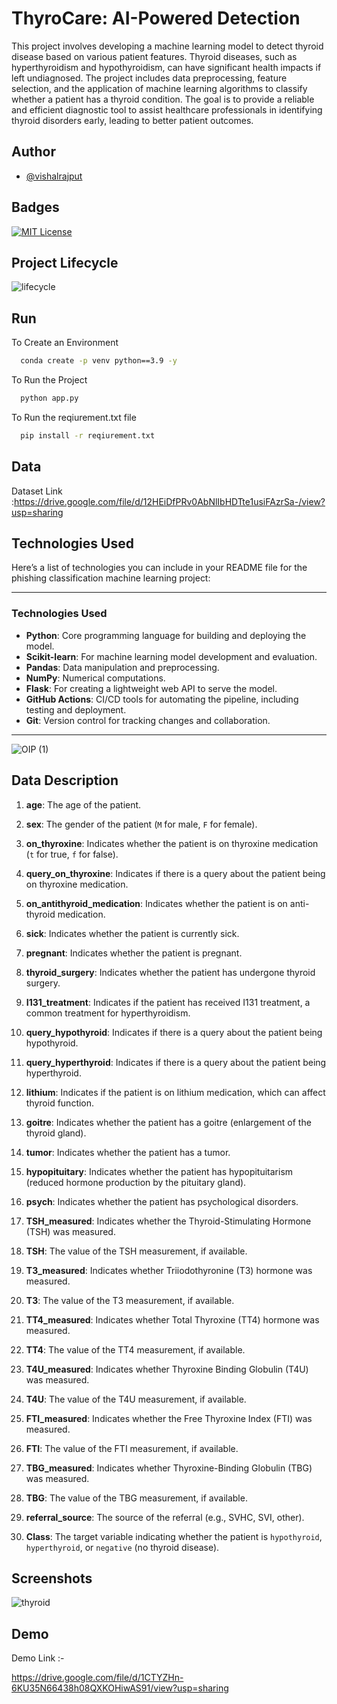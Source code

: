 
# ThyroCare: AI-Powered Detection

This project involves developing a machine learning model to detect thyroid disease based on various patient features. Thyroid diseases, such as hyperthyroidism and hypothyroidism, can have significant health impacts if left undiagnosed. The project includes data preprocessing, feature selection, and the application of machine learning algorithms to classify whether a patient has a thyroid condition. The goal is to provide a reliable and efficient diagnostic tool to assist healthcare professionals in identifying thyroid disorders early, leading to better patient outcomes.
## Author

- [@vishalrajput](https://github.com/vishalrajput29/thyroiddisease)


## Badges



[![MIT License](https://img.shields.io/badge/License-MIT-green.svg)](https://choosealicense.com/licenses/mit/)


## Project Lifecycle

![lifecycle](https://github.com/user-attachments/assets/49011b25-3eb6-4353-8f40-5d28c53eb34f)
## Run


To Create an Environment

```cmd
  conda create -p venv python==3.9 -y
```

To Run the Project

```cmd
  python app.py
```

To Run the reqiurement.txt file

```cmd
  pip install -r reqiurement.txt
```


## Data 

Dataset Link :https://drive.google.com/file/d/12HEiDfPRv0AbNlIbHDTte1usiFAzrSa-/view?usp=sharing
## Technologies Used

Here’s a list of technologies you can include in your README file for the phishing classification machine learning project:

---

### Technologies Used

- **Python**: Core programming language for building and deploying the model.
- **Scikit-learn**: For machine learning model development and evaluation.
- **Pandas**: Data manipulation and preprocessing.
- **NumPy**: Numerical computations.
- **Flask**: For creating a lightweight web API to serve the model.
- **GitHub Actions**: CI/CD tools for automating the pipeline, including testing and deployment.
- **Git**: Version control for tracking changes and collaboration.



---

![OIP (1)](https://github.com/user-attachments/assets/c9eea634-f643-4d09-a4f6-596645f8d5f0)
## Data Description


1. **age**: The age of the patient.

2. **sex**: The gender of the patient (`M` for male, `F` for female).

3. **on_thyroxine**: Indicates whether the patient is on thyroxine medication (`t` for true, `f` for false).

4. **query_on_thyroxine**: Indicates if there is a query about the patient being on thyroxine medication.

5. **on_antithyroid_medication**: Indicates whether the patient is on anti-thyroid medication.

6. **sick**: Indicates whether the patient is currently sick.

7. **pregnant**: Indicates whether the patient is pregnant.

8. **thyroid_surgery**: Indicates whether the patient has undergone thyroid surgery.

9. **I131_treatment**: Indicates if the patient has received I131 treatment, a common treatment for hyperthyroidism.

10. **query_hypothyroid**: Indicates if there is a query about the patient being hypothyroid.

11. **query_hyperthyroid**: Indicates if there is a query about the patient being hyperthyroid.

12. **lithium**: Indicates if the patient is on lithium medication, which can affect thyroid function.

13. **goitre**: Indicates whether the patient has a goitre (enlargement of the thyroid gland).

14. **tumor**: Indicates whether the patient has a tumor.

15. **hypopituitary**: Indicates whether the patient has hypopituitarism (reduced hormone production by the pituitary gland).

16. **psych**: Indicates whether the patient has psychological disorders.

17. **TSH_measured**: Indicates whether the Thyroid-Stimulating Hormone (TSH) was measured.

18. **TSH**: The value of the TSH measurement, if available.

19. **T3_measured**: Indicates whether Triiodothyronine (T3) hormone was measured.

20. **T3**: The value of the T3 measurement, if available.

21. **TT4_measured**: Indicates whether Total Thyroxine (TT4) hormone was measured.

22. **TT4**: The value of the TT4 measurement, if available.

23. **T4U_measured**: Indicates whether Thyroxine Binding Globulin (T4U) was measured.

24. **T4U**: The value of the T4U measurement, if available.

25. **FTI_measured**: Indicates whether the Free Thyroxine Index (FTI) was measured.

26. **FTI**: The value of the FTI measurement, if available.

27. **TBG_measured**: Indicates whether Thyroxine-Binding Globulin (TBG) was measured.

28. **TBG**: The value of the TBG measurement, if available.

29. **referral_source**: The source of the referral (e.g., SVHC, SVI, other).

30. **Class**: The target variable indicating whether the patient is `hypothyroid`, `hyperthyroid`, or `negative` (no thyroid disease).


## Screenshots

![thyroid](https://github.com/user-attachments/assets/e5939308-5a67-44f6-bd4d-38b89cfee66c)


## Demo

Demo Link :-

https://drive.google.com/file/d/1CTYZHn-6KU35N66438h08QXKOHiwAS91/view?usp=sharing

